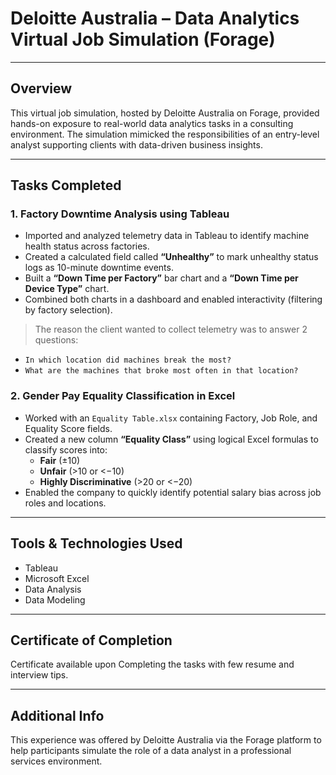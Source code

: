 # Deloitte Australia – Data Analytics Virtual Job Simulation (Forage)
---

## Overview

This virtual job simulation, hosted by Deloitte Australia on Forage, provided hands-on exposure to real-world data analytics tasks in a consulting environment. The simulation mimicked the responsibilities of an entry-level analyst supporting clients with data-driven business insights.

---

## Tasks Completed

### 1. Factory Downtime Analysis using Tableau
- Imported and analyzed telemetry data in Tableau to identify machine health status across factories.
- Created a calculated field called **“Unhealthy”** to mark unhealthy status logs as 10-minute downtime events.
- Built a **“Down Time per Factory”** bar chart and a **“Down Time per Device Type”** chart.
- Combined both charts in a dashboard and enabled interactivity (filtering by factory selection).
  
> The reason the client wanted to collect telemetry was to answer 2 questions:
- `In which location did machines break the most?`
- `What are the machines that broke most often in that location?`

### 2. Gender Pay Equality Classification in Excel
- Worked with an `Equality Table.xlsx` containing Factory, Job Role, and Equality Score fields.
- Created a new column **“Equality Class”** using logical Excel formulas to classify scores into:
  - **Fair** (±10)
  - **Unfair** (>10 or <−10)
  - **Highly Discriminative** (>20 or <−20)
- Enabled the company to quickly identify potential salary bias across job roles and locations.

---

## Tools & Technologies Used
- Tableau  
- Microsoft Excel  
- Data Analysis
- Data Modeling

---

## Certificate of Completion

Certificate available upon Completing the tasks with few resume and interview tips.

---

## Additional Info
This experience was offered by Deloitte Australia via the Forage platform to help participants simulate the role of a data analyst in a professional services environment.
